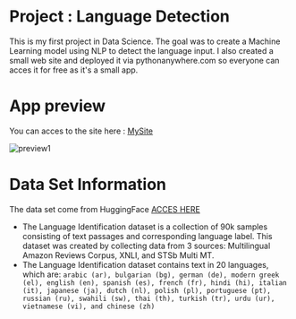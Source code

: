 # Project : Language Detection 
This is my first project in Data Science. The goal was to create a Machine Learning model using NLP to detect the language input. I also created a small web site and deployed it via pythonanywhere.com so everyone can acces it for free as it's a small app.

# App preview 
You can acces to the site here :  [MySite](https://cebsmind.pythonanywhere.com/) 

![preview1](https://github.com/cebsmind/Language_detection/assets/154905924/f61eb00b-c4f3-4c40-8cb0-0de163ed191b)

# Data Set Information
The data set come from HuggingFace [ACCES HERE](https://huggingface.co/datasets/papluca/language-identification#additional-information)
- The Language Identification dataset is a collection of 90k samples consisting of text passages and corresponding language label. This dataset was created by collecting data from 3 sources: Multilingual Amazon Reviews Corpus, XNLI, and STSb Multi MT.
- The Language Identification dataset contains text in 20 languages, which are:
`arabic (ar), bulgarian (bg), german (de), modern greek (el), english (en), spanish (es), french (fr), hindi (hi), italian (it), japanese (ja), dutch (nl), polish (pl), portuguese (pt), russian (ru), swahili (sw), thai (th), turkish (tr), urdu (ur), vietnamese (vi), and chinese (zh)`
